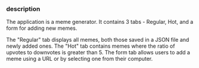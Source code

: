 ### description
The application is a meme generator. It contains 3 tabs - Regular, Hot, and a form for adding new memes.

The "Regular" tab displays all memes, both those saved in a JSON file and newly added ones.
The "Hot" tab contains memes where the ratio of upvotes to downvotes is greater than 5.
The form tab allows users to add a meme using a URL or by selecting one from their computer.
